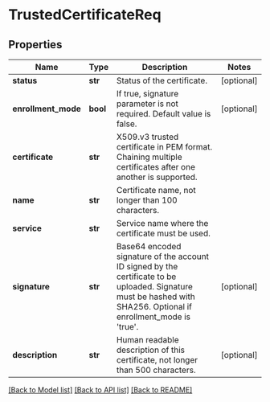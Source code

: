 # TrustedCertificateReq

## Properties
Name | Type | Description | Notes
------------ | ------------- | ------------- | -------------
**status** | **str** | Status of the certificate. | [optional] 
**enrollment_mode** | **bool** | If true, signature parameter is not required. Default value is false. | [optional] 
**certificate** | **str** | X509.v3 trusted certificate in PEM format. Chaining multiple certificates after one another is supported. | 
**name** | **str** | Certificate name, not longer than 100 characters. | 
**service** | **str** | Service name where the certificate must be used. | 
**signature** | **str** | Base64 encoded signature of the account ID signed by the certificate to be uploaded. Signature must be hashed with SHA256. Optional if enrollment_mode is &#39;true&#39;. | [optional] 
**description** | **str** | Human readable description of this certificate, not longer than 500 characters. | [optional] 

[[Back to Model list]](../README.md#documentation-for-models) [[Back to API list]](../README.md#documentation-for-api-endpoints) [[Back to README]](../README.md)


